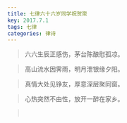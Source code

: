 ```yaml
---
title: 七律六十六岁同学祝贺聚
key: 2017.7.1
tags: 七律
categories: 律诗
---
```


<blockquote class="blockquote-center">六六生辰正感伤，茅台陈酿慰孤凉。
</blockquote>
<blockquote class="blockquote-center">高山流水因霁雨，明月泄银缘夕阳。
</blockquote>
<blockquote class="blockquote-center">真情大处见铮友，厚意深层聚同窗。
</blockquote>
<blockquote class="blockquote-center">心热突然不由性，放开一醉在家乡。
</blockquote>
<blockquote class="blockquote-center"></br>
</blockquote>
